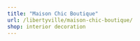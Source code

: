 ```yaml
---
title: "Maison Chic Boutique"
url: /libertyville/maison-chic-boutique/
shop: interior decoration
---
```

